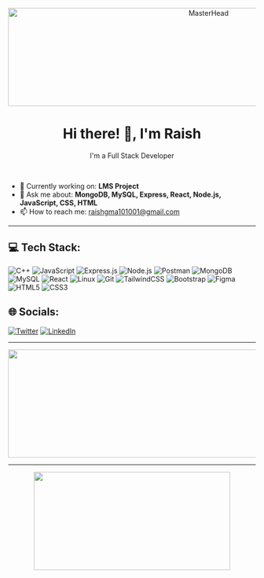 <p align="center">
  <img src="https://res.cloudinary.com/deodsnio3/image/upload/v1717048089/banner3_ra1rnm.png" alt="MasterHead" width="800" height="200">
</p>

<h1 align="center">Hi there! 👋, I'm Raish</h1>
<p align="center" >
    I'm a Full Stack Developer
</p>

<br/>


- 🔭 Currently working on: **LMS Project**
- 💬 Ask me about: **MongoDB, MySQL, Express, React, Node.js, JavaScript, CSS, HTML**
- 📫 How to reach me: [raishgma101001@gmail.com](mailto:raishgma101001@gmail.com)

---


## 💻 Tech Stack:
![C++](https://img.shields.io/badge/c++-%2300599C.svg?style=for-the-badge&logo=c%2B%2B&logoColor=white)
![JavaScript](https://img.shields.io/badge/javascript-%23F7DF1E.svg?style=for-the-badge&logo=javascript&logoColor=black)
![Express.js](https://img.shields.io/badge/express.js-%23404d59.svg?style=for-the-badge&logo=express&logoColor=%2361DAFB)
![Node.js](https://img.shields.io/badge/node.js-%2343853D.svg?style=for-the-badge&logo=node.js&logoColor=white)
![Postman](https://img.shields.io/badge/postman-%23FF6C37.svg?style=for-the-badge&logo=postman&logoColor=white)
![MongoDB](https://img.shields.io/badge/mongodb-%2347A248.svg?style=for-the-badge&logo=mongodb&logoColor=white)
![MySQL](https://img.shields.io/badge/mysql-%2300f.svg?style=for-the-badge&logo=mysql&logoColor=white)
![React](https://img.shields.io/badge/react-%2320232a.svg?style=for-the-badge&logo=react&logoColor=%2361DAFB)
![Linux](https://img.shields.io/badge/linux-FCC624?style=for-the-badge&logo=linux&logoColor=black)
![Git](https://img.shields.io/badge/git-%23F05033.svg?style=for-the-badge&logo=git&logoColor=white)
![TailwindCSS](https://img.shields.io/badge/tailwindcss-%2338B2AC.svg?style=for-the-badge&logo=tailwind-css&logoColor=white)
![Bootstrap](https://img.shields.io/badge/bootstrap-%23563D7C.svg?style=for-the-badge&logo=bootstrap&logoColor=white)
![Figma](https://img.shields.io/badge/figma-%23F24E1E.svg?style=for-the-badge&logo=figma&logoColor=white)
![HTML5](https://img.shields.io/badge/html5-%23E34F26.svg?style=for-the-badge&logo=html5&logoColor=white)
![CSS3](https://img.shields.io/badge/css3-%231572B6.svg?style=for-the-badge&logo=css3&logoColor=white)


## 🌐 Socials:
[![Twitter](https://img.shields.io/badge/twitter-%231DA1F2.svg?style=for-the-badge&logo=twitter&logoColor=white)](https://twitter.com/raish101001)
[![LinkedIn](https://img.shields.io/badge/linkedin-%230077B5.svg?style=for-the-badge&logo=linkedin&logoColor=white)](https://linkedin.com/in/raish_vadaviya)

---

  
<p align="center">
  <img width="800" height="220" src="https://github-readme-streak-stats.herokuapp.com/?user=raish10100&theme=highcontrast&hide_border=true&border_radius=5&card_width=800">
</p>


---




<p align="center">

  <img width="400" height="200" src="https://github-readme-stats.vercel.app/api/top-langs?username=raish10100&show_icons=true&locale=en&layout=compact&theme=vision-friendly-dark">
</p>
 



